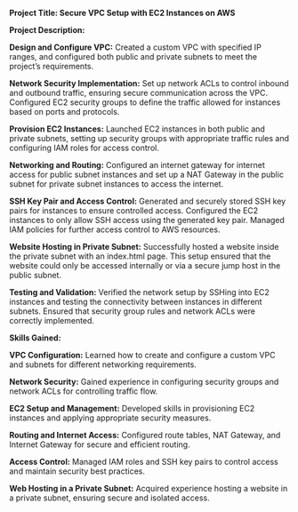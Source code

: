 **Project Title: Secure VPC Setup with EC2 Instances on AWS**

**Project Description:**

**Design and Configure VPC:** Created a custom VPC with specified IP ranges, and configured both public and private subnets to meet the project’s requirements.

**Network Security Implementation:** Set up network ACLs to control inbound and outbound traffic, ensuring secure communication across the VPC. Configured EC2 security groups to define the traffic allowed for instances based on ports and protocols.

**Provision EC2 Instances:** Launched EC2 instances in both public and private subnets, setting up security groups with appropriate traffic rules and configuring IAM roles for access control.

**Networking and Routing:** Configured an internet gateway for internet access for public subnet instances and set up a NAT Gateway in the public subnet for private subnet instances to access the internet.

**SSH Key Pair and Access Control:** Generated and securely stored SSH key pairs for instances to ensure controlled access. Configured the EC2 instances to only allow SSH access using the generated key pair. Managed IAM policies for further access control to AWS resources.

**Website Hosting in Private Subnet:** Successfully hosted a website inside the private subnet with an index.html page. This setup ensured that the website could only be accessed internally or via a secure jump host in the public subnet.

**Testing and Validation:** Verified the network setup by SSHing into EC2 instances and testing the connectivity between instances in different subnets. Ensured that security group rules and network ACLs were correctly implemented.

**Skills Gained:**

**VPC Configuration:** Learned how to create and configure a custom VPC and subnets for different networking requirements.

**Network Security:** Gained experience in configuring security groups and network ACLs for controlling traffic flow.

**EC2 Setup and Management:** Developed skills in provisioning EC2 instances and applying appropriate security measures.

**Routing and Internet Access:** Configured route tables, NAT Gateway, and Internet Gateway for secure and efficient routing.

**Access Control:** Managed IAM roles and SSH key pairs to control access and maintain security best practices.

**Web Hosting in a Private Subnet:**  Acquired experience hosting a website in a private subnet, ensuring secure and isolated access.
